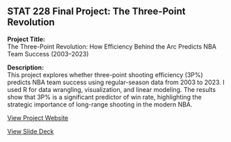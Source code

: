 ## STAT 228 Final Project: The Three-Point Revolution

**Project Title:**  
The Three-Point Revolution: How Efficiency Behind the Arc Predicts NBA Team Success (2003–2023)

**Description:**  
This project explores whether three-point shooting efficiency (3P%) predicts NBA team success using regular-season data from 2003 to 2023. I used R for data wrangling, visualization, and linear modeling. The results show that 3P% is a significant predictor of win rate, highlighting the strategic importance of long-range shooting in the modern NBA.

[View Project Website](https://mahamtaj5.github.io/nba-threepoint-efficiency/)  

[View Slide Deck](https://mahamtaj5.github.io/nba-threepoint-efficiency/slides.pdf)

